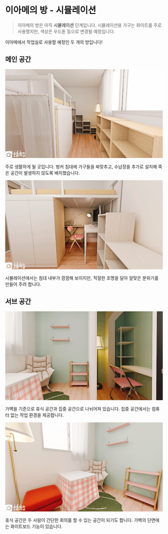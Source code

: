 # 이아메의 방 - 시뮬레이션

> 이아메의 방은 아직 **시뮬레이션** 단계입니다. 시뮬레이션용 가구는 화이트를 주로 사용했지만, 색상은 우드톤 등으로 변경될 예정입니다.

이아메에서 작업실로 사용할 예정인 두 개의 방입니다!

## 메인 공간

![1_front.png](./assets/1_front.jpeg)

주로 생활하게 될 곳입니다. 벙커 침대에 가구들을 짜맞추고, 수납장을 추가로 설치해 죽은 공간이 발생하지 않도록 배치했습니다.

![1_inside.png](./assets/1_inside.jpeg)

시뷸레이션에서는 침대 내부가 깜깜해 보이지만, 적절한 조명을 달아 알맞은 분위기를 만들어 주려 합니다.

## 서브 공간

![2_front.png](./assets/2_front.jpeg)

가벽을 기준으로 휴식 공간과 집중 공간으로 나뉘어져 있습니다. 집중 공간에서는 컴퓨터 없는 작업 환경을 제공합니다.

![2_inside.png](./assets/2_inside.jpeg)

휴식 공간은 두 사람이 간단한 회의를 할 수 있는 공간이 되기도 합니다. 가벽의 단면에는 화이트보드 기능이 있습니다.